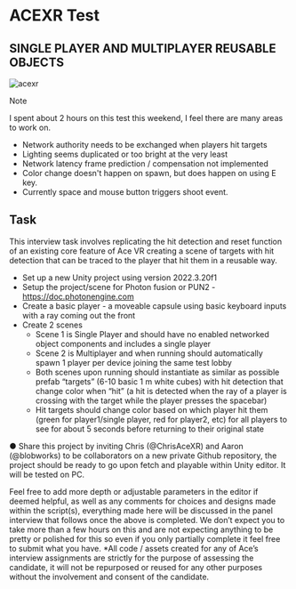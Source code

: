 # ACEXR Test
## SINGLE PLAYER AND MULTIPLAYER REUSABLE OBJECTS
![acexr](https://github.com/AdamMcCurdy/AceXR-TEST/assets/3011035/154950ae-aebf-41a1-b35d-ac7e35f5bc48)

> [!NOTE]
> I spent about 2 hours on this test this weekend, I feel there are many areas to work on.
- Network authority needs to be exchanged when players hit targets
- Lighting seems duplicated or too bright at the very least
- Network latency frame prediction / compensation not implemented
- Color change doesn't happen on spawn, but does happen on using E key.
- Currently space and mouse button triggers shoot event. 

## Task
This interview task involves replicating the hit detection and reset function of an existing core
feature of Ace VR creating a scene of targets with hit detection that can be traced to the
player that hit them in a reusable way.
- Set up a new Unity project using version 2022.3.20f1
- Setup the project/scene for Photon fusion or PUN2 - https://doc.photonengine.com
- Create a basic player - a moveable capsule using basic keyboard inputs with a ray
coming out the front
- Create 2 scenes
    - Scene 1 is Single Player and should have no enabled networked object components and includes a single player
    - Scene 2 is Multiplayer and when running should automatically spawn 1 player per device joining the same test lobby
    - Both scenes upon running should instantiate as similar as possible prefab “targets” (6-10 basic 1 m white cubes) with hit detection that change color when “hit” (a hit is detected when the ray of a player is crossing with the target while the player presses the spacebar)
    - Hit targets should change color based on which player hit them (green for player1/single player, red for player2, etc) for all players to see for about 5 seconds before returning to their original state

● Share this project by inviting Chris (@ChrisAceXR) and Aaron (@blobworks) to be
collaborators on a new private Github repository, the project should be ready to go
upon fetch and playable within Unity editor. It will be tested on PC.

Feel free to add more depth or adjustable parameters in the editor if deemed helpful, as well
as any comments for choices and designs made within the script(s), everything made here
will be discussed in the panel interview that follows once the above is completed. We don’t
expect you to take more than a few hours on this and are not expecting anything to be pretty
or polished for this so even if you only partially complete it feel free to submit what you have.
*All code / assets created for any of Ace’s interview assignments are strictly for the purpose
of assessing the candidate, it will not be repurposed or reused for any other purposes
without the involvement and consent of the candidate.

